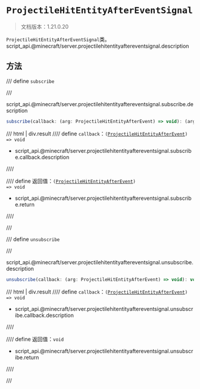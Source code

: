 # `ProjectileHitEntityAfterEventSignal`

> 文档版本：1.21.0.20

`ProjectileHitEntityAfterEventSignal`类。script_api.@minecraft/server.projectilehitentityaftereventsignal.description

## 方法

/// define
`subscribe`


///

script_api.@minecraft/server.projectilehitentityaftereventsignal.subscribe.description

```js
subscribe(callback: (arg: ProjectileHitEntityAfterEvent) => void): (arg: ProjectileHitEntityAfterEvent) => void
```

/// html | div.result
//// define
`callback`：<code>(<a href="../projectilehitentityafterevent/">ProjectileHitEntityAfterEvent</a>) =&gt; void</code>

- script_api.@minecraft/server.projectilehitentityaftereventsignal.subscribe.callback.description


////

//// define
返回值：<code>(<a href="../projectilehitentityafterevent/">ProjectileHitEntityAfterEvent</a>) =&gt; void</code>

- script_api.@minecraft/server.projectilehitentityaftereventsignal.subscribe.return


////

///


/// define
`unsubscribe`


///

script_api.@minecraft/server.projectilehitentityaftereventsignal.unsubscribe.description

```js
unsubscribe(callback: (arg: ProjectileHitEntityAfterEvent) => void): void
```

/// html | div.result
//// define
`callback`：<code>(<a href="../projectilehitentityafterevent/">ProjectileHitEntityAfterEvent</a>) =&gt; void</code>

- script_api.@minecraft/server.projectilehitentityaftereventsignal.unsubscribe.callback.description


////

//// define
返回值：`void`

- script_api.@minecraft/server.projectilehitentityaftereventsignal.unsubscribe.return


////

///

